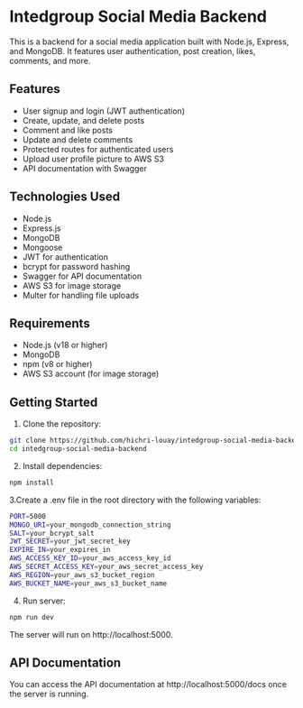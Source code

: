 # Intedgroup Social Media Backend

This is a backend for a social media application built with Node.js, Express, and MongoDB. It features user authentication, post creation, likes, comments, and more.

## Features

- User signup and login (JWT authentication)
- Create, update, and delete posts
- Comment and like posts
- Update and delete comments
- Protected routes for authenticated users
- Upload user profile picture to AWS S3
- API documentation with Swagger

## Technologies Used

- Node.js
- Express.js
- MongoDB
- Mongoose
- JWT for authentication
- bcrypt for password hashing
- Swagger for API documentation
- AWS S3 for image storage
- Multer for handling file uploads

## Requirements

- Node.js (v18 or higher)
- MongoDB
- npm (v8 or higher)
- AWS S3 account (for image storage)

## Getting Started

1. Clone the repository:

```bash
git clone https://github.com/hichri-louay/intedgroup-social-media-backend.git
cd intedgroup-social-media-backend
```

2. Install dependencies:

```bash
npm install
```

3.Create a .env file in the root directory with the following variables:

```bash
PORT=5000
MONGO_URI=your_mongodb_connection_string
SALT=your_bcrypt_salt
JWT_SECRET=your_jwt_secret_key
EXPIRE_IN=your_expires_in
AWS_ACCESS_KEY_ID=your_aws_access_key_id
AWS_SECRET_ACCESS_KEY=your_aws_secret_access_key
AWS_REGION=your_aws_s3_bucket_region
AWS_BUCKET_NAME=your_aws_s3_bucket_name
```

4. Run server:
```bash
npm run dev
```

The server will run on http://localhost:5000.


## API Documentation

You can access the API documentation at http://localhost:5000/docs once the server is running.
